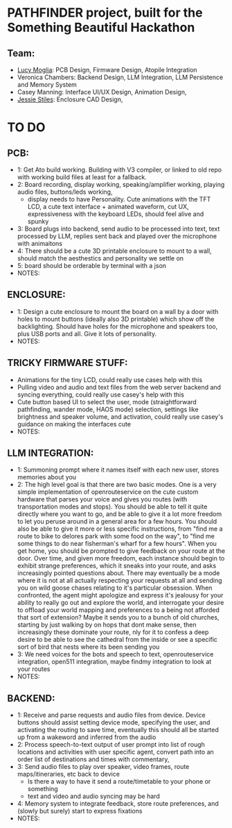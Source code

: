# PATHFINDER project, built for the Something Beautiful Hackathon
## Team: 
* [Lucy Moglia](https://eigenlucy.github.io): PCB Design, Firmware Design, Atopile Integration
* Veronica Chambers: Backend Design, LLM Integration, LLM Persistence and Memory System
* Casey Manning: Interface UI/UX Design, Animation Design,
* [Jessie Stiles](https://jessiestiles.github.io/portfolio1.github.io/): Enclosure CAD Design, 

# TO DO
## PCB: 
- 1: Get Ato build working. Building with V3 compiler, or linked to old repo with working build files at least for a fallback.
- 2: Board recording, display working, speaking/amplifier working, playing audio files, buttons/leds working,
	- display needs to have Personality. Cute animations with the TFT LCD, a cute text interface + animated waveform, cut UX, expressiveness with the keyboard LEDs, should feel alive and spunky
- 3: Board plugs into backend, send audio to be processed into text, text processed by LLM, replies sent back and played over the microphone with animaitons
- 4: There should be a cute 3D printable enclosure to mount to a wall, should match the aesthestics and personality we settle on
- 5: board should be orderable by terminal with a json
- NOTES:
## ENCLOSURE: 
- 1: Design a cute enclosure to mount the board on a wall by a door with holes to mount buttons (ideally also 3D printable) which show off the backlighting. Should have holes for the microphone and speakers too, plus USB ports and all. Give it lots of personality.
- NOTES:
## TRICKY FIRMWARE STUFF:
- Animations for the tiny LCD, could really use cases help with this
- Pulling video and audio and text files from the web server backend and syncing everything, could really use casey's help with this
- Cute button based UI to select the user, mode (straightforward pathfinding, wander mode, HAOS mode) selection, settings like brightness and speaker volume, and activation, could really use casey's guidance on making the interfaces cute
- NOTES:
## LLM INTEGRATION: 
- 1: Summoning prompt where it names itself with each new user, stores memories about you
- 2: The high level goal is that there are two basic modes. One is a very simple implementation of openrouteservice on the cute custom hardware that parses your voice and gives you routes (with transportation modes and stops). You should be able to tell it quite directly where you want to go, and be able to give it a lot more freedom to let you peruse around in a general area for a few hours. You should also be able to give it more or less specific instructions, from "find me a route to bike to delores park with some food on the way", to "find me some things to do near fisherman's wharf for a few hours". When you get home, you should be prompted to give feedback on your route at the door. Over time, and given more freedom, each instance should begin to exhibit strange preferences, which it sneaks into your route, and asks increasingly pointed questions about. There may eventually be a mode where it is not at all actually respecting your requests at all and sending you on wild goose chases relating to it's particular obsession. When confronted, the agent might apologize and express it's jealousy for your ability to really go out and explore the world, and interrogate your desire to offload your world mapping and preferences to a being not afforded that sort of extension? Maybe it sends you to a bunch of old churches, starting by just walking by on hops that dont make sense, then increasingly these dominate your route, nly for it to confess a deep desire to be able to see the cathedral from the inside or see a specific sort of bird that nests where its been sending you
- 3: We need voices for the bots and speech to text, openrouteservice integration, open511 integration, maybe findmy integration to look at your routes
- NOTES:
## BACKEND:
- 1: Receive and parse requests and audio files from device. Device buttons should assist setting device mode, specifying the user, and activating the routing to save time, eventually this should all be started up from a wakeword and inferred from the audio
- 2: Process speech-to-text output of user prompt into list of rough locations and activities with user specific agent, convert path into an order list of destinations and times with commentary,
- 3: Send audio files to play over speaker, video frames, route maps/itineraries, etc back to device
	- Is there a way to have it send a route/timetable to your phone or something
	- text and video and audio syncing may be hard
- 4: Memory system to integrate feedback, store route preferences, and (slowly but surely) start to express fixations
- NOTES:
